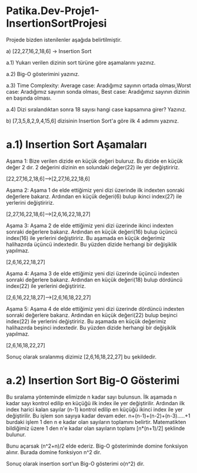 # Patika.Dev-Proje1-InsertionSortProjesi
Projede bizden istenilenler aşağıda belirtilmiştir.

a) [22,27,16,2,18,6] -> Insertion Sort

a.1) Yukarı verilen dizinin sort türüne göre aşamalarını yazınız.

a.2) Big-O gösterimini yazınız.

a.3) Time Complexity: Average case: Aradığımız sayının ortada olması,Worst case: Aradığımız sayının sonda olması, Best case: Aradığımız sayının dizinin en başında olması.

a.4) Dizi sıralandıktan sonra 18 sayısı hangi case kapsamına girer? Yazınız.

b) [7,3,5,8,2,9,4,15,6] dizisinin Insertion Sort'a göre ilk 4 adımını yazınız.

# a.1) Insertion Sort Aşamaları

Aşama 1: Bize verilen dizide en küçük değeri buluruz. Bu dizide en küçük değer 2 dır. 2 değerini dizinin en solundaki değer(22) ile yer değiştiririz. 

[22,27,16,2,18,6]-->[2,27,16,22,18,6] 

Aşama 2: Aşama 1 de elde ettiğimiz yeni dizi üzerinde ilk indexten sonraki değerlere bakarız. Ardından en küçük değeri(6) bulup ikinci index(27) ile yerlerini değiştiririz.

[2,27,16,22,18,6]-->[2,6,16,22,18,27]

Aşama 3: Aşama 2 de elde ettiğimiz yeni dizi üzerinde ikinci indexten sonraki değerlere bakarız. Ardından en küçük değeri(16) bulup üçüncü index(16) ile yerlerini değiştiririz. Bu aşamada en küçük değerimiz halihazırda üçüncü indextedir. Bu yüzden dizide herhangi bir değişiklik yapılmaz.

[2,6,16,22,18,27]

Aşama 4: Aşama 3 de elde ettiğimiz yeni dizi üzerinde üçüncü indexten sonraki değerlere bakarız. Ardından en küçük değeri(18) bulup dördüncü index(22) ile yerlerini değiştiririz.

[2,6,16,22,18,27]-->[2,6,16,18,22,27]

Aşama 5: Aşama 4 de elde ettiğimiz yeni dizi üzerinde dördüncü indexten sonraki değerlere bakarız. Ardından en küçük değeri(22) bulup beşinci index(22) ile yerlerini değiştiririz. Bu aşamada en küçük değerimiz halihazırda beşinci indextedir. Bu yüzden dizide herhangi bir değişiklik yapılmaz.

[2,6,16,18,22,27]

Sonuç olarak sıralanmış dizimiz [2,6,16,18,22,27] bu şekildedir.

# a.2) Insertion Sort Big-O Gösterimi
Bu sıralama yönteminde elimizde n kadar sayı bulunsun. İlk aşamada n kadar sayı kontrol edilip en küçüğü ilk index ile yer değiştirilir. Ardından ilk index harici kalan sayılar (n-1) kontrol edilip en küçüğü ikinci index ile yer değiştirilir. Bu işlem son sayıya kadar devam eder. n+(n-1)+(n-2)+(n-3).....+1 burdaki işlem 1 den n e kadar olan sayıların toplamını belirtir. Matematikten bildiğimiz üzere 1 den n'e kadar olan sayıların toplamı [n*(n+1)/2] şeklinde bulunur. 

Bunu açarsak (n^2+n)/2 elde ederiz. Big-O gösteriminde domine fonksiyon alınır. Burada domine fonksiyon n^2 dir.

Sonuç olarak insertion sort'un Big-O gösterimi o(n^2) dir.










